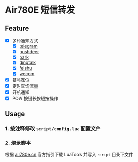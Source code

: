 # Air780E 短信转发

## Feature

- [x] 多种通知方式
    - [x] [telegram](https://github.com/0wQ/telegram-notify)
    - [x] [pushdeer](https://www.pushdeer.com/)
    - [x] [bark](https://github.com/Finb/Bark)
    - [x] [dingtalk](https://open.dingtalk.com/document/robots/custom-robot-access)
    - [x] [feishu](https://open.feishu.cn/document/ukTMukTMukTM/ucTM5YjL3ETO24yNxkjN)
    - [x] [wecom](https://developer.work.weixin.qq.com/document/path/91770)
- [x] 基站定位
- [x] 定时查询流量
- [x] 开机通知
- [x] POW 按键长按短按操作

## Usage

### 1. 按注释修改 `script/config.lua` 配置文件

### 2. 烧录脚本

根据 [air780e.cn](http://air780e.cn) 官方指引下载 LuaTools 并写入 `script` 目录下文件

